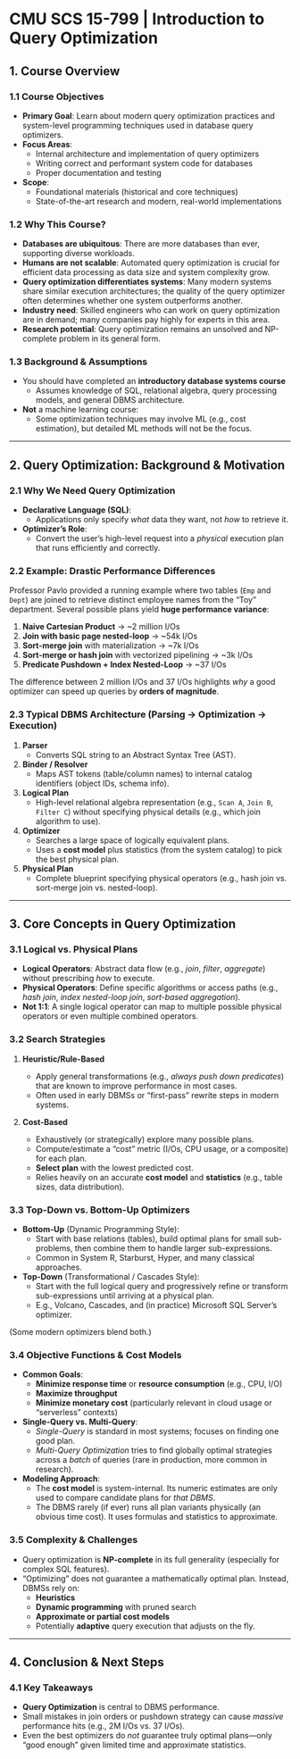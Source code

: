 # CMU SCS 15-799 | Introduction to Query Optimization

## 1. Course Overview

### 1.1 Course Objectives
- **Primary Goal**: Learn about modern query optimization practices and system-level programming techniques used in database query optimizers.
- **Focus Areas**:
  - Internal architecture and implementation of query optimizers
  - Writing correct and performant system code for databases
  - Proper documentation and testing
- **Scope**: 
  - Foundational materials (historical and core techniques)
  - State-of-the-art research and modern, real-world implementations

### 1.2 Why This Course?
- **Databases are ubiquitous**: There are more databases than ever, supporting diverse workloads.
- **Humans are not scalable**: Automated query optimization is crucial for efficient data processing as data size and system complexity grow.
- **Query optimization differentiates systems**: Many modern systems share similar execution architectures; the quality of the query optimizer often determines whether one system outperforms another.
- **Industry need**: Skilled engineers who can work on query optimization are in demand; many companies pay highly for experts in this area.
- **Research potential**: Query optimization remains an unsolved and NP-complete problem in its general form.

### 1.3 Background & Assumptions
- You should have completed an **introductory database systems course**
  - Assumes knowledge of SQL, relational algebra, query processing models, and general DBMS architecture.
- **Not** a machine learning course:  
  - Some optimization techniques may involve ML (e.g., cost estimation), but detailed ML methods will not be the focus.

---

## 2. Query Optimization: Background & Motivation

### 2.1 Why We Need Query Optimization
- **Declarative Language (SQL)**: 
  - Applications only specify *what* data they want, not *how* to retrieve it.
- **Optimizer’s Role**: 
  - Convert the user’s high-level request into a *physical* execution plan that runs efficiently and correctly.

### 2.2 Example: Drastic Performance Differences
Professor Pavlo provided a running example where two tables (`Emp` and `Dept`) are joined to retrieve distinct employee names from the “Toy” department. Several possible plans yield **huge performance variance**:
1. **Naive Cartesian Product** → ~2 million I/Os
2. **Join with basic page nested-loop** → ~54k I/Os
3. **Sort-merge join** with materialization → ~7k I/Os
4. **Sort-merge or hash join** with vectorized pipelining → ~3k I/Os
5. **Predicate Pushdown + Index Nested-Loop** → ~37 I/Os  

The difference between 2 million I/Os and 37 I/Os highlights *why* a good optimizer can speed up queries by **orders of magnitude**.

### 2.3 Typical DBMS Architecture (Parsing → Optimization → Execution)
1. **Parser**  
   - Converts SQL string to an Abstract Syntax Tree (AST).
2. **Binder / Resolver**  
   - Maps AST tokens (table/column names) to internal catalog identifiers (object IDs, schema info).
3. **Logical Plan**  
   - High-level relational algebra representation (e.g., `Scan A`, `Join B`, `Filter C`) without specifying physical details (e.g., which join algorithm to use).
4. **Optimizer**  
   - Searches a large space of logically equivalent plans.
   - Uses a **cost model** plus statistics (from the system catalog) to pick the best physical plan.
5. **Physical Plan**  
   - Complete blueprint specifying physical operators (e.g., hash join vs. sort-merge join vs. nested-loop).

---

## 3. Core Concepts in Query Optimization

### 3.1 Logical vs. Physical Plans
- **Logical Operators**: Abstract data flow (e.g., *join*, *filter*, *aggregate*) without prescribing *how* to execute.
- **Physical Operators**: Define specific algorithms or access paths (e.g., *hash join*, *index nested-loop join*, *sort-based aggregation*).
- **Not 1:1**: A single logical operator can map to multiple possible physical operators or even multiple combined operators.

### 3.2 Search Strategies

1. **Heuristic/Rule-Based**  
   - Apply general transformations (e.g., *always push down predicates*) that are known to improve performance in most cases.
   - Often used in early DBMSs or “first-pass” rewrite steps in modern systems.

2. **Cost-Based**  
   - Exhaustively (or strategically) explore many possible plans.
   - Compute/estimate a “cost” metric (I/Os, CPU usage, or a composite) for each plan.
   - **Select plan** with the lowest predicted cost.
   - Relies heavily on an accurate **cost model** and **statistics** (e.g., table sizes, data distribution).

### 3.3 Top-Down vs. Bottom-Up Optimizers
- **Bottom-Up** (Dynamic Programming Style):
  - Start with base relations (tables), build optimal plans for small sub-problems, then combine them to handle larger sub-expressions.
  - Common in System R, Starburst, Hyper, and many classical approaches.
- **Top-Down** (Transformational / Cascades Style):
  - Start with the full logical query and progressively refine or transform sub-expressions until arriving at a physical plan.
  - E.g., Volcano, Cascades, and (in practice) Microsoft SQL Server’s optimizer.  

(Some modern optimizers blend both.)

### 3.4 Objective Functions & Cost Models
- **Common Goals**:
  - **Minimize response time** or **resource consumption** (e.g., CPU, I/O)
  - **Maximize throughput**
  - **Minimize monetary cost** (particularly relevant in cloud usage or “serverless” contexts)
- **Single-Query vs. Multi-Query**:
  - *Single-Query* is standard in most systems; focuses on finding one good plan.
  - *Multi-Query Optimization* tries to find globally optimal strategies across a *batch* of queries (rare in production, more common in research).
- **Modeling Approach**:
  - The **cost model** is system-internal. Its numeric estimates are only used to compare candidate plans for *that DBMS*.
  - The DBMS rarely (if ever) runs all plan variants physically (an obvious time cost). It uses formulas and statistics to approximate.

### 3.5 Complexity & Challenges
- Query optimization is **NP-complete** in its full generality (especially for complex SQL features).
- “Optimizing” does not guarantee a mathematically optimal plan. Instead, DBMSs rely on:
  - **Heuristics**
  - **Dynamic programming** with pruned search
  - **Approximate or partial cost models**
  - Potentially **adaptive** query execution that adjusts on the fly.

---

## 4. Conclusion & Next Steps

### 4.1 Key Takeaways
- **Query Optimization** is central to DBMS performance.  
- Small mistakes in join orders or pushdown strategy can cause *massive* performance hits (e.g., 2M I/Os vs. 37 I/Os).
- Even the best optimizers do *not* guarantee truly optimal plans—only “good enough” given limited time and approximate statistics.
